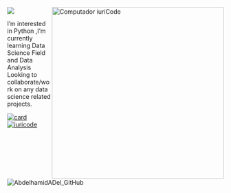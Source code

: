 <img src="https://raw.githubusercontent.com/MicaelliMedeiros/micaellimedeiros/master/image/computer-illustration.png" min-width="400px" max-width="400px" width="400px" align="right" alt="Computador iuriCode">

<img src="https://img.shields.io/static/v1?label=Overview&message=Abdelhamid&color=A760FF&style=for-the-badge&logo=GitHub">
<p align="left"> 
 I’m interested in Python ,I’m currently learning Data Science Field and
  Data Analysis Looking to collaborate/work on any data science related projects.
</p>


[![card](https://github-readme-stats.vercel.app/api?username=AbdelhamidADel&theme=default)](https://github.com/iuricode/)
[![iuricode](https://github-readme-stats.vercel.app/api/top-langs/?username=AbdelhamidADel&hide=html&layout=compact&theme=default)](https://github.com/iuricode/)

![AbdelhamidADel_GitHub](https://user-images.githubusercontent.com/104658866/172026743-ace9d8a5-c83d-4e50-88c7-2ddf213788ab.png)

